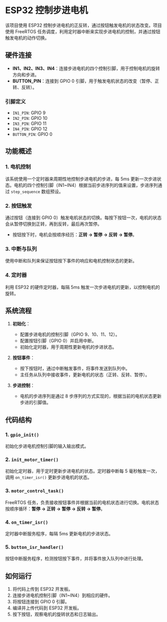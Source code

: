 # ESP32 控制步进电机

该项目使用 ESP32 控制步进电机的正反转，通过按钮触发电机的状态改变。项目使用 FreeRTOS 任务调度，利用定时器中断来实现步进电机的控制，并通过按钮触发电机的动作切换。

## 硬件连接

- **IN1、IN2、IN3、IN4**：连接步进电机的四个控制引脚，用于控制电机的旋转方向和步进。
- **BUTTON_PIN**：连接到 GPIO 0 引脚，用于触发电机状态的改变（暂停、正转、反转）。

### 引脚定义

- `IN1_PIN`: GPIO 9
- `IN2_PIN`: GPIO 10
- `IN3_PIN`: GPIO 11
- `IN4_PIN`: GPIO 12
- `BUTTON_PIN`: GPIO 0

## 功能概述

### 1. 电机控制

该系统使用一个定时器来周期性地控制步进电机的步进，每 5ms 更新一次步进状态。电机的四个控制引脚（IN1~IN4）根据当前步进序列的值来设置，步进序列通过 `step_sequence` 数组预设。

### 2. 按钮触发

通过按钮（连接到 GPIO 0）触发电机状态的切换。每按下按钮一次，电机的状态会从暂停切换到正转，再到反转，最后再次暂停。

- 按钮按下时，电机会按顺序经历：**正转 → 暂停 → 反转 → 暂停**。

### 3. 中断与队列

使用中断和队列来保证按钮按下事件的响应和电机控制状态的更新。

### 4. 定时器

利用 ESP32 的硬件定时器，每隔 5ms 触发一次步进电机的更新，以控制电机的旋转。

## 系统流程

1. **初始化**：
   - 配置步进电机的控制引脚（GPIO 9、10、11、12）。
   - 配置按钮引脚（GPIO 0）并启用中断。
   - 初始化定时器，用于周期性更新电机的步进状态。

2. **按钮事件**：
   - 按下按钮时，通过中断触发事件，将事件发送到队列中。
   - 主任务从队列中接收事件，更新电机的状态（正转、反转、暂停）。

3. **步进控制**：
   - 电机的步进序列是通过 8 步序列的方式实现的，根据当前的电机状态更新步进的引脚值。

## 代码结构

### 1. `gpio_init()`

初始化步进电机控制引脚的输入输出模式。

### 2. `init_motor_timer()`

初始化定时器，用于定时更新步进电机的状态。定时器中断每 5 毫秒触发一次，调用 `on_timer_isr()` 更新步进电机的状态。

### 3. `motor_control_task()`

FreeRTOS 任务，负责接收按钮事件并根据当前的电机状态进行切换。电机状态按顺序循环：**暂停 → 正转 → 暂停 → 反转 → 暂停**。

### 4. `on_timer_isr()`

定时器中断服务程序，每隔 5ms 更新电机的步进状态。

### 5. `button_isr_handler()`

按钮中断服务程序，检测按钮按下事件，并将事件放入队列中进行处理。

## 如何运行

1. 将代码上传到 ESP32 开发板。
2. 连接步进电机控制引脚（IN1~IN4）到相应的硬件。
3. 将按钮连接到 GPIO 0 引脚。
4. 编译并上传代码到 ESP32 开发板。
5. 按下按钮，观察电机的旋转状态和日志输出。
